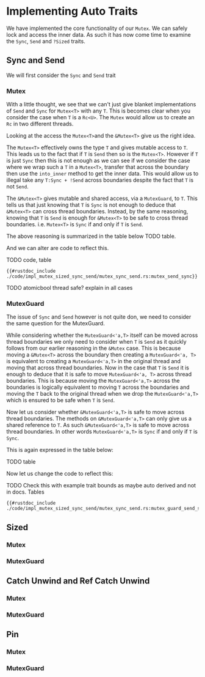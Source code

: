 # Implementing Auto Traits
We have implemented the core functionality of our ```Mutex```. We can safely lock and access the inner data. As such it has now come time to examine the ```Sync```, ```Send``` and ```?Sized``` traits.

## Sync and Send

We will first consider the ```Sync``` and ```Send``` trait
### Mutex
With a little thought, we see that we can't just give blanket implementations of ```Send``` and ```Sync``` for ```Mutex<T>``` with any ```T```. This is becomes clear when you consider the case when ```T``` is a ```Rc<U>```. The ```Mutex``` would allow us to create an ```Rc``` in two different threads.

Looking at the access the ```Mutex<T>```and the ```&Mutex<T>``` give us the right idea.

The ```Mutex<T>``` effectively owns the type ```T``` and gives mutable access to ```T```. This leads us to the fact that if ```T``` is ```Send``` then so is the ```Mutex<T>```.
However if ```T``` is just ```Sync``` then this is not enough as we can see if we consider the case where we wrap such a ```T``` in a ```Mutex<T>```, transfer that across the boundary then use the ```into_inner``` method to get the inner data. This would allow us to illegal take any `T:Sync + !Send` across boundaries despite the fact that `T` is not `Send`.

The ```&Mutex<T>``` gives mutable and shared access, via a ```MutexGuard```, to ```T```. This tells us that just knowing that ```T``` is ```Sync``` is not enough to deduce that ```&Mutex<T>``` can cross thread boundaries. Instead, by the same reasoning, knowing that ```T``` is ```Send``` is enough for ```&Mutex<T>``` to be safe to cross thread boundaries. i.e. ```Mutex<T>``` is ```Sync``` if and only if ```T``` is ```Send```.

The above reasoning is summarized in the table below TODO table.

And we can alter are code to reflect this.

TODO code, table
```rust, ignore
{{#rustdoc_include ./code/impl_mutex_sized_sync_send/mutex_sync_send.rs:mutex_send_sync}}
```

TODO atomicbool thread safe? explain in all cases
### MutexGuard
The issue of `Sync` and `Send` however is not quite don, we need to consider the same question for the MutexGuard.

While considering whether the ```MutexGuard<'a,T>``` itself can be moved across thread boundaries we only need to consider when `T` is `Send` as it quickly follows from our earlier reasoning in the ```&Mutex``` case.
This is because moving a ```&Mutex<T>``` across the boundary then creating a ```MutexGuard<'a, T>``` is equivalent to creating a ```MutexGuard<'a,T>``` in the original thread and moving that across thread boundaries.
Now in the case that `T` is `Send` it is enough to deduce that it is safe to move ```MutexGuard<'a, T>``` across thread boundaries. This is because moving the ```MutexGuard<'a,T>``` across the boundaries is logically equivalent to moving `T` across the boundaries and moving the `T` back to the original thread when we drop the ```MutexGuard<'a,T>``` which is ensured to be safe when `T` is `Send`.

Now let us consider whether ```&MutexGuard<'a,T>``` is safe to move across thread boundaries. The methods on ```&MutexGuard<'a,T>``` can only give us a shared reference to `T`. As such ```&MutexGuard<'a,T>``` is safe to move across thread boundaries. In other words ```MutexGuard<'a,T>``` is `Sync` if and only if `T` is `Sync`.

This is again expressed in the table below:

TODO table

Now let us change the code to reflect this:

TODO Check this with example trait bounds as maybe auto derived and not in docs. Tables

```rust, ignore
{{#rustdoc_include ./code/impl_mutex_sized_sync_send/mutex_sync_send.rs:mutex_guard_send_sync}}
```


## Sized

### Mutex

### MutexGuard

## Catch Unwind and Ref Catch Unwind

### Mutex

### MutexGuard

## Pin

### Mutex

### MutexGuard